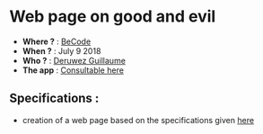 # Web page on good and evil
- **Where ?** : [BeCode](https://www.becode.org/)
- **When ?** : July 9 2018
- **Who ?** : [Deruwez Guillaume](https://github.com/gderuwez)
- **The app** : [Consultable here](https://gderuwez.github.io/progressive-enhancement/)

## Specifications :
- creation of a web page based on the specifications given [here](https://github.com/becodeorg/Johnson2/tree/master/02-HTML-CSS/progressive-enhancement)

